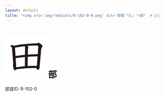 ```yaml
---
layout: default
title: "<img src='img/radicals/R-102-0-0.png' alt='部首「た」'>部"  # glyphをタイトルに使用
---
```


# <img src='img/radicals/R-102-0-0.png' alt='部首「た」'>部
部首ID: R-102-0
